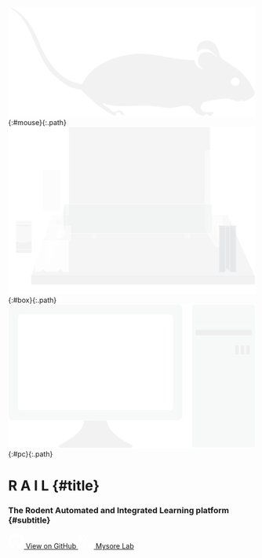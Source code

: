 ![](./images/paths/mouse.svg){:#mouse}{:.path}
![](./images/paths/box.svg){:#box}{:.path}
![](./images/paths/PC.svg){:#pc}{:.path}

# R A I L {#title}
### The **R**odent **A**utomated and **I**ntegrated **L**earning platform {#subtitle}

<p>
<a href="https://github.com/badholt/rail" class="button">
<img class="icon" src="data:image/svg+xml,%3Csvg xmlns='http://www.w3.org/2000/svg' class='octicon octicon-mark-github v-align-middle' height='32' viewBox='0 0 16 16' version='1.1' width='32' aria-hidden='true'%3E%3Cpath fill='%23fff' fill-rule='evenodd' d='M8 0C3.58 0 0 3.58 0 8c0 3.54 2.29 6.53 5.47 7.59.4.07.55-.17.55-.38 0-.19-.01-.82-.01-1.49-2.01.37-2.53-.49-2.69-.94-.09-.23-.48-.94-.82-1.13-.28-.15-.68-.52-.01-.53.63-.01 1.08.58 1.23.82.72 1.21 1.87.87 2.33.66.07-.52.28-.87.51-1.07-1.78-.2-3.64-.89-3.64-3.95 0-.87.31-1.59.82-2.15-.08-.2-.36-1.02.08-2.12 0 0 .67-.21 2.2.82.64-.18 1.32-.27 2-.27.68 0 1.36.09 2 .27 1.53-1.04 2.2-.82 2.2-.82.44 1.1.16 1.92.08 2.12.51.56.82 1.27.82 2.15 0 3.07-1.87 3.75-3.65 3.95.29.25.54.73.54 1.48 0 1.07-.01 1.93-.01 2.2 0 .21.15.46.55.38A8.013 8.013 0 0016 8c0-4.42-3.58-8-8-8z'%3E%3C/path%3E%3C/svg%3E" alt="GitHub logo">
View on GitHub
</a>

<a href="https://mysorelab.johnshopkins.edu/" class="button">
<img class="icon" src="data:image/svg+xml,%3Csvg id='neuron' enable-background='new 0 0 32 32' height='32' viewBox='0 0 512 512' width='32' xmlns='http://www.w3.org/2000/svg'%3E%3Cg%3E%3Cpath fill='%23fff' d='m497.027 441.99-29.695-.046c18.385-18.458 29.766-43.896 29.766-71.945 0-8.284-6.716-15-15-15s-15 6.716-15 15c0 38.168-29.856 69.477-67.438 71.84l-80.291-.124c-58.749-.09-108.636-38.808-125.599-92.033-6.406 3.421-13.65 5.316-21.195 5.316h-.153c-2.943-.01-5.836-.319-8.654-.879 19.342 67.704 81.754 117.482 155.555 117.596l84.698.501c6.615 0 11.848 2.206 16.467 6.943 4.809 4.931 6.693 9.99 6.505 17.464-.209 8.282 6.335 15.165 14.617 15.374.129.003.257.005.385.005 8.108 0 14.783-6.469 14.988-14.622.239-9.457-1.489-17.886-5.217-25.462l45.216.07h.024c8.272 0 14.986-6.701 14.999-14.977.011-8.282-6.694-15.008-14.978-15.021z'/%3E%3Cpath fill='%23fff' d='m187.572 180c0-8.271-6.729-15-15.001-15s-15 6.729-15 15 6.729 15 15 15 15.001-6.729 15.001-15z'/%3E%3Cpath fill='%23fff' d='m172.571 325c5.523 0 10.603-3.037 13.216-7.905l14.297-26.631c10.701-19.934 30.265-31.624 52.676-31.624.809 0 26.987.967 26.987.967 1.647 1.914 2.872 4.184 3.548 6.707 1.18 4.402.586 8.98-1.673 12.893-4.143 7.174-1.685 16.348 5.49 20.49 2.362 1.364 4.941 2.012 7.486 2.012 5.184 0 10.226-2.69 13.004-7.502 5.987-10.369 7.755-22.391 5.063-34.034 10.973-3.362 20.759-10.693 26.936-21.392 4.143-7.174 1.685-16.348-5.49-20.49-7.176-4.142-16.349-1.685-20.49 5.49-3.888 6.735-11.717 9.788-18.909 7.962l-12.72-20.538c-12.342-19.927-12.263-43.672.21-63.518l11.606-18.466c1.831-.115 3.689.051 5.518.541 4.402 1.18 8.07 3.984 10.329 7.896 2.778 4.813 7.82 7.502 13.004 7.502 2.545 0 5.124-.648 7.486-2.012 7.175-4.142 9.633-13.316 5.49-20.49-5.986-10.367-15.509-17.909-26.934-21.4 2.689-11.64.92-23.659-5.066-34.026-4.143-7.175-13.319-9.632-20.49-5.49-7.175 4.142-9.633 13.316-5.49 20.49 2.259 3.912 2.853 8.491 1.674 12.893-.476 1.775-1.227 3.422-2.197 4.914l-22.652.701c-23.378.713-43.952-11.216-54.904-31.941l-11.971-22.654c.347-9.069 7.813-16.345 16.966-16.345 8.284 0 15-6.716 15-15s-6.716-15-15-15c-12.354 0-23.602 4.799-32 12.62-8.397-7.821-19.646-12.62-31.999-12.62-8.284 0-15 6.716-15 15s6.716 15 15 15c9.135 0 16.59 7.249 16.963 16.295l-12.476 23.24c-11.088 20.652-31.734 32.45-55.113 31.578l-25.525-.958c-3.343-5.189-3.754-12.019-.462-17.722 4.143-7.174 1.684-16.348-5.49-20.49-7.178-4.142-16.35-1.683-20.49 5.491-6.177 10.7-7.646 22.842-5.07 34.026-11.423 3.491-20.946 11.033-26.93 21.398-4.143 7.174-1.685 16.348 5.49 20.49 2.362 1.364 4.941 2.012 7.486 2.012 5.184 0 10.226-2.69 13.004-7.502 2.259-3.912 5.927-6.716 10.329-7.896 3.157-.847 6.403-.765 9.431.174l11.43 18.456c12.341 19.927 12.263 43.673-.209 63.519l-11.725 18.092c-8.113 4.687-18.534 1.896-23.223-6.222-4.142-7.175-13.319-9.632-20.49-5.49-7.175 4.142-9.633 13.316-5.49 20.49 6.177 10.699 15.96 18.029 26.932 21.391-2.579 11.186-1.112 23.332 5.067 34.034 2.778 4.813 7.82 7.503 13.004 7.503 2.545 0 5.124-.648 7.486-2.012 7.174-4.142 9.633-13.316 5.49-20.49-3.675-6.365-2.735-14.133 1.75-19.455l28.92-.894c23.385-.703 43.953 11.216 54.903 31.941l13.742 26.008c2.59 4.901 7.671 7.974 13.213 7.993zm-45-145c0-24.813 20.187-45 45-45s45.001 20.187 45.001 45-20.188 45-45.001 45-45-20.187-45-45z'/%3E%3C/g%3E%3C/svg%3E" alt="A neuron">
Mysore Lab
</a>
</p>
